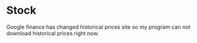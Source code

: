 # Stock

Google finance has changed historical prices site so my program can not download historical prices right now.
